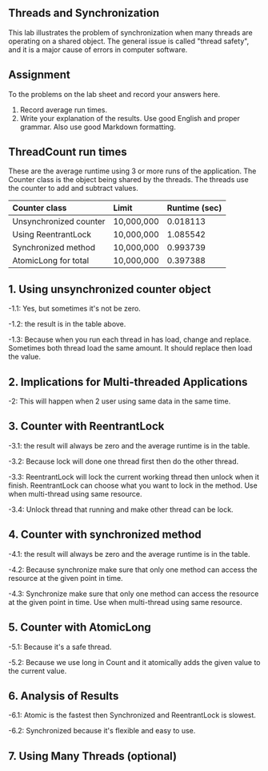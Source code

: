 ## Threads and Synchronization

This lab illustrates the problem of synchronization when many threads are operating on a shared object.  The general issue is called "thread safety", and it is a major cause of errors in computer software.

## Assignment

To the problems on the lab sheet and record your answers here.

1. Record average run times.
2. Write your explanation of the results.  Use good English and proper grammar.  Also use good Markdown formatting.

## ThreadCount run times

These are the average runtime using 3 or more runs of the application.
The Counter class is the object being shared by the threads.
The threads use the counter to add and subtract values.

| Counter class           | Limit              | Runtime (sec)   |
|:------------------------|:-------------------|-----------------|
| Unsynchronized counter  |      10,000,000    |     0.018113    |
| Using ReentrantLock     |      10,000,000    |     1.085542    |
| Synchronized method     |      10,000,000    |     0.993739    |
| AtomicLong for total    |      10,000,000    |     0.397388    |

## 1. Using unsynchronized counter object

-1.1: Yes, but sometimes it's not be zero.

-1.2: the result is in the table above.

-1.3: Because when you run each thread in has load, change and replace. Sometimes both thread load the same amount. It should replace then load the value.	

## 2. Implications for Multi-threaded Applications

-2: This will happen when 2 user using same data in the same time.

## 3. Counter with ReentrantLock

-3.1: the result will always be zero and the average runtime is in the table.

-3.2: Because lock will done one thread first then do the other thread.

-3.3: ReentrantLock will lock the current working thread then unlock when it finish. ReentrantLock can choose what you want to lock in the method.
Use when multi-thread using same resource.

-3.4: Unlock thread that running and make other thread can be lock.

## 4. Counter with synchronized method

-4.1: the result will always be zero and the average runtime is in the table.

-4.2: Because synchronize make sure that only one method can access the resource at the given point in time.

-4.3: Synchronize make sure that only one method can access the resource at the given point in time. Use when multi-thread using same resource.

## 5. Counter with AtomicLong

-5.1: Because it's a safe thread.

-5.2: Because we use long in Count and it atomically adds the given value to the current value.

## 6. Analysis of Results

-6.1: Atomic is the fastest then Synchronized and ReentrantLock is slowest.

-6.2: Synchronized because it's flexible and easy to use.

## 7. Using Many Threads (optional)

